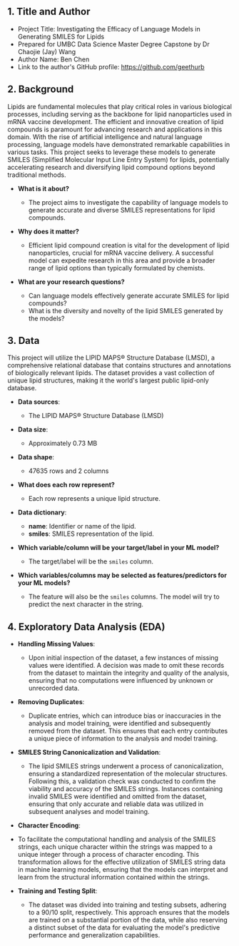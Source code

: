 ## 1. Title and Author

- Project Title: Investigating the Efficacy of Language Models in Generating SMILES for Lipids
- Prepared for UMBC Data Science Master Degree Capstone by Dr Chaojie (Jay) Wang
- Author Name: Ben Chen
- Link to the author's GitHub profile: https://github.com/geethurb

## 2. Background

Lipids are fundamental molecules that play critical roles in various biological processes, including serving as the backbone for lipid nanoparticles used in mRNA vaccine development. The efficient and innovative creation of lipid compounds is paramount for advancing research and applications in this domain. With the rise of artificial intelligence and natural language processing, language models have demonstrated remarkable capabilities in various tasks. This project seeks to leverage these models to generate SMILES (Simplified Molecular Input Line Entry System) for lipids, potentially accelerating research and diversifying lipid compound options beyond traditional methods.

- **What is it about?** 
  - The project aims to investigate the capability of language models to generate accurate and diverse SMILES representations for lipid compounds.
  
- **Why does it matter?** 
  - Efficient lipid compound creation is vital for the development of lipid nanoparticles, crucial for mRNA vaccine delivery. A successful model can expedite research in this area and provide a broader range of lipid options than typically formulated by chemists.
  
- **What are your research questions?**
  - Can language models effectively generate accurate SMILES for lipid compounds?
  - What is the diversity and novelty of the lipid SMILES generated by the models?

## 3. Data 

This project will utilize the LIPID MAPS® Structure Database (LMSD), a comprehensive relational database that contains structures and annotations of biologically relevant lipids. The dataset provides a vast collection of unique lipid structures, making it the world's largest public lipid-only database.

- **Data sources**: 
  - The LIPID MAPS® Structure Database (LMSD)
  
- **Data size**: 
  - Approximately 0.73 MB
  
- **Data shape**: 
  - 47635 rows and 2 columns
  
- **What does each row represent?** 
  - Each row represents a unique lipid structure.
  
- **Data dictionary**:
  - **name**: Identifier or name of the lipid.
  - **smiles**: SMILES representation of the lipid.
  
- **Which variable/column will be your target/label in your ML model?**
  - The target/label will be the `smiles` column.
  
- **Which variables/columns may be selected as features/predictors for your ML models?**
  - The feature will also be the `smiles` columns. The model will try to predict the next character in the string.

## 4. Exploratory Data Analysis (EDA)

- **Handling Missing Values**: 
  - Upon initial inspection of the dataset, a few instances of missing values were identified. A decision was made to omit these records from the dataset to maintain the integrity and quality of the analysis, ensuring that no computations were influenced by unknown or unrecorded data.
 
- **Removing Duplicates**:
  - Duplicate entries, which can introduce bias or inaccuracies in the analysis and model training, were identified and subsequently removed from the dataset. This ensures that each entry contributes a unique piece of information to the analysis and model training.

- **SMILES String Canonicalization and Validation**:
  - The lipid SMILES strings underwent a process of canonicalization, ensuring a standardized representation of the molecular structures. Following this, a validation check was conducted to confirm the viability and accuracy of the SMILES strings. Instances containing invalid SMILES were identified and omitted from the dataset, ensuring that only accurate and reliable data was utilized in subsequent analyses and model training.
 
 - **Character Encoding**:
  - To facilitate the computational handling and analysis of the SMILES strings, each unique character within the strings was mapped to a unique integer through a process of character encoding. This transformation allows for the effective utilization of SMILES string data in machine learning models, ensuring that the models can interpret and learn from the structural information contained within the strings.

- **Training and Testing Split**:
  - The dataset was divided into training and testing subsets, adhering to a 90/10 split, respectively. This approach ensures that the models are trained on a substantial portion of the data, while also reserving a distinct subset of the data for evaluating the model's predictive performance and generalization capabilities.
